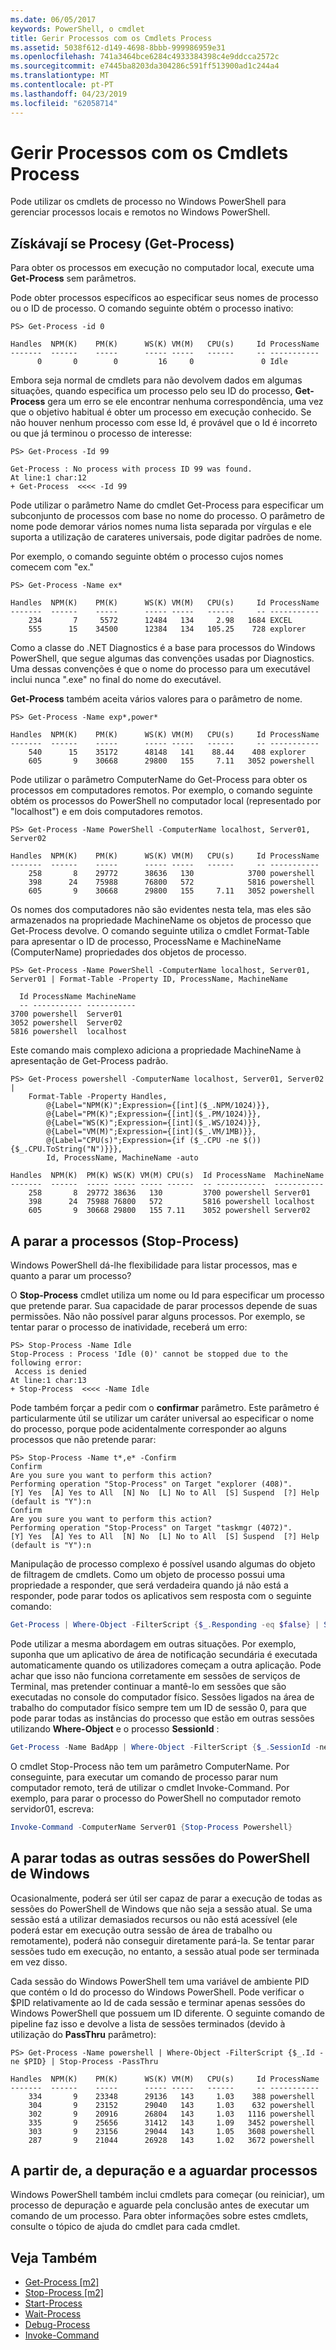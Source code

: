 ```yaml
---
ms.date: 06/05/2017
keywords: PowerShell, o cmdlet
title: Gerir Processos com os Cmdlets Process
ms.assetid: 5038f612-d149-4698-8bbb-999986959e31
ms.openlocfilehash: 741a3464bce6284c4933384398c4e9ddcca2572c
ms.sourcegitcommit: e7445ba8203da304286c591ff513900ad1c244a4
ms.translationtype: MT
ms.contentlocale: pt-PT
ms.lasthandoff: 04/23/2019
ms.locfileid: "62058714"
---
```

# <a name="managing-processes-with-process-cmdlets"></a>Gerir Processos com os Cmdlets Process

Pode utilizar os cmdlets de processo no Windows PowerShell para gerenciar processos locais e remotos no Windows PowerShell.

## <a name="getting-processes-get-process"></a>Získávají se Procesy (Get-Process)

Para obter os processos em execução no computador local, execute uma **Get-Process** sem parâmetros.

Pode obter processos específicos ao especificar seus nomes de processo ou o ID de processo. O comando seguinte obtém o processo inativo:

```
PS> Get-Process -id 0

Handles  NPM(K)    PM(K)      WS(K) VM(M)   CPU(s)     Id ProcessName
-------  ------    -----      ----- -----   ------     -- -----------
      0       0        0         16     0               0 Idle
```

Embora seja normal de cmdlets para não devolvem dados em algumas situações, quando especifica um processo pelo seu ID do processo, **Get-Process** gera um erro se ele encontrar nenhuma correspondência, uma vez que o objetivo habitual é obter um processo em execução conhecido. Se não houver nenhum processo com esse Id, é provável que o Id é incorreto ou que já terminou o processo de interesse:

```
PS> Get-Process -Id 99

Get-Process : No process with process ID 99 was found.
At line:1 char:12
+ Get-Process  <<<< -Id 99
```

Pode utilizar o parâmetro Name do cmdlet Get-Process para especificar um subconjunto de processos com base no nome do processo. O parâmetro de nome pode demorar vários nomes numa lista separada por vírgulas e ele suporta a utilização de carateres universais, pode digitar padrões de nome.

Por exemplo, o comando seguinte obtém o processo cujos nomes comecem com "ex."

```
PS> Get-Process -Name ex*

Handles  NPM(K)    PM(K)      WS(K) VM(M)   CPU(s)     Id ProcessName
-------  ------    -----      ----- -----   ------     -- -----------
    234       7     5572      12484   134     2.98   1684 EXCEL
    555      15    34500      12384   134   105.25    728 explorer
```

Como a classe do .NET Diagnostics é a base para processos do Windows PowerShell, que segue algumas das convenções usadas por Diagnostics. Uma dessas convenções é que o nome do processo para um executável inclui nunca ".exe" no final do nome do executável.

**Get-Process** também aceita vários valores para o parâmetro de nome.

```
PS> Get-Process -Name exp*,power*

Handles  NPM(K)    PM(K)      WS(K) VM(M)   CPU(s)     Id ProcessName
-------  ------    -----      ----- -----   ------     -- -----------
    540      15    35172      48148   141    88.44    408 explorer
    605       9    30668      29800   155     7.11   3052 powershell
```

Pode utilizar o parâmetro ComputerName do Get-Process para obter os processos em computadores remotos. Por exemplo, o comando seguinte obtém os processos do PowerShell no computador local (representado por "localhost") e em dois computadores remotos.

```
PS> Get-Process -Name PowerShell -ComputerName localhost, Server01, Server02

Handles  NPM(K)    PM(K)      WS(K) VM(M)   CPU(s)     Id ProcessName
-------  ------    -----      ----- -----   ------     -- -----------
    258       8    29772      38636   130            3700 powershell
    398      24    75988      76800   572            5816 powershell
    605       9    30668      29800   155     7.11   3052 powershell
```

Os nomes dos computadores não são evidentes nesta tela, mas eles são armazenados na propriedade MachineName os objetos de processo que Get-Process devolve. O comando seguinte utiliza o cmdlet Format-Table para apresentar o ID de processo, ProcessName e MachineName (ComputerName) propriedades dos objetos de processo.

```
PS> Get-Process -Name PowerShell -ComputerName localhost, Server01, Server01 | Format-Table -Property ID, ProcessName, MachineName

  Id ProcessName MachineName
  -- ----------- -----------
3700 powershell  Server01
3052 powershell  Server02
5816 powershell  localhost
```

Este comando mais complexo adiciona a propriedade MachineName à apresentação de Get-Process padrão.

```
PS> Get-Process powershell -ComputerName localhost, Server01, Server02 |
    Format-Table -Property Handles,
        @{Label="NPM(K)";Expression={[int]($_.NPM/1024)}},
        @{Label="PM(K)";Expression={[int]($_.PM/1024)}},
        @{Label="WS(K)";Expression={[int]($_.WS/1024)}},
        @{Label="VM(M)";Expression={[int]($_.VM/1MB)}},
        @{Label="CPU(s)";Expression={if ($_.CPU -ne $()){$_.CPU.ToString("N")}}},
        Id, ProcessName, MachineName -auto

Handles  NPM(K)  PM(K) WS(K) VM(M) CPU(s)  Id ProcessName  MachineName
-------  ------  ----- ----- ----- ------  -- -----------  -----------
    258       8  29772 38636   130         3700 powershell Server01
    398      24  75988 76800   572         5816 powershell localhost
    605       9  30668 29800   155 7.11    3052 powershell Server02
```

## <a name="stopping-processes-stop-process"></a>A parar a processos (Stop-Process)

Windows PowerShell dá-lhe flexibilidade para listar processos, mas e quanto a parar um processo?

O **Stop-Process** cmdlet utiliza um nome ou Id para especificar um processo que pretende parar. Sua capacidade de parar processos depende de suas permissões. Não não possível parar alguns processos. Por exemplo, se tentar parar o processo de inatividade, receberá um erro:

```
PS> Stop-Process -Name Idle
Stop-Process : Process 'Idle (0)' cannot be stopped due to the following error:
 Access is denied
At line:1 char:13
+ Stop-Process  <<<< -Name Idle
```

Pode também forçar a pedir com o **confirmar** parâmetro. Este parâmetro é particularmente útil se utilizar um caráter universal ao especificar o nome do processo, porque pode acidentalmente corresponder ao alguns processos que não pretende parar:

```
PS> Stop-Process -Name t*,e* -Confirm
Confirm
Are you sure you want to perform this action?
Performing operation "Stop-Process" on Target "explorer (408)".
[Y] Yes  [A] Yes to All  [N] No  [L] No to All  [S] Suspend  [?] Help
(default is "Y"):n
Confirm
Are you sure you want to perform this action?
Performing operation "Stop-Process" on Target "taskmgr (4072)".
[Y] Yes  [A] Yes to All  [N] No  [L] No to All  [S] Suspend  [?] Help
(default is "Y"):n
```

Manipulação de processo complexo é possível usando algumas do objeto de filtragem de cmdlets. Como um objeto de processo possui uma propriedade a responder, que será verdadeira quando já não está a responder, pode parar todos os aplicativos sem resposta com o seguinte comando:

```powershell
Get-Process | Where-Object -FilterScript {$_.Responding -eq $false} | Stop-Process
```

Pode utilizar a mesma abordagem em outras situações. Por exemplo, suponha que um aplicativo de área de notificação secundária é executada automaticamente quando os utilizadores começam a outra aplicação. Pode achar que isso não funciona corretamente em sessões de serviços de Terminal, mas pretender continuar a mantê-lo em sessões que são executadas no console do computador físico. Sessões ligados na área de trabalho do computador físico sempre tem um ID de sessão 0, para que pode parar todas as instâncias do processo que estão em outras sessões utilizando **Where-Object** e o processo **SessionId** :

```powershell
Get-Process -Name BadApp | Where-Object -FilterScript {$_.SessionId -neq 0} | Stop-Process
```

O cmdlet Stop-Process não tem um parâmetro ComputerName. Por conseguinte, para executar um comando de processo parar num computador remoto, terá de utilizar o cmdlet Invoke-Command. Por exemplo, para parar o processo do PowerShell no computador remoto servidor01, escreva:

```powershell
Invoke-Command -ComputerName Server01 {Stop-Process Powershell}
```

## <a name="stopping-all-other-windows-powershell-sessions"></a>A parar todas as outras sessões do PowerShell de Windows

Ocasionalmente, poderá ser útil ser capaz de parar a execução de todas as sessões do PowerShell de Windows que não seja a sessão atual. Se uma sessão está a utilizar demasiados recursos ou não está acessível (ele poderá estar em execução outra sessão de área de trabalho ou remotamente), poderá não conseguir diretamente pará-la. Se tentar parar sessões tudo em execução, no entanto, a sessão atual pode ser terminada em vez disso.

Cada sessão do Windows PowerShell tem uma variável de ambiente PID que contém o Id do processo do Windows PowerShell. Pode verificar o $PID relativamente ao Id de cada sessão e terminar apenas sessões do Windows PowerShell que possuem um ID diferente. O seguinte comando de pipeline faz isso e devolve a lista de sessões terminados (devido à utilização do **PassThru** parâmetro):

```
PS> Get-Process -Name powershell | Where-Object -FilterScript {$_.Id -ne $PID} | Stop-Process -PassThru

Handles  NPM(K)    PM(K)      WS(K) VM(M)   CPU(s)     Id ProcessName
-------  ------    -----      ----- -----   ------     -- -----------
    334       9    23348      29136   143     1.03    388 powershell
    304       9    23152      29040   143     1.03    632 powershell
    302       9    20916      26804   143     1.03   1116 powershell
    335       9    25656      31412   143     1.09   3452 powershell
    303       9    23156      29044   143     1.05   3608 powershell
    287       9    21044      26928   143     1.02   3672 powershell
```

## <a name="starting-debugging-and-waiting-for-processes"></a>A partir de, a depuração e a aguardar processos

Windows PowerShell também inclui cmdlets para começar (ou reiniciar), um processo de depuração e aguarde pela conclusão antes de executar um comando de um processo. Para obter informações sobre estes cmdlets, consulte o tópico de ajuda do cmdlet para cada cmdlet.

## <a name="see-also"></a>Veja Também

- [Get-Process [m2]](https://technet.microsoft.com/en-us/library/27a05dbd-4b69-48a3-8d55-b295f6225f15)
- [Stop-Process [m2]](https://technet.microsoft.com/en-us/library/12454238-9881-457a-bde4-fb6cd124deec)
- [Start-Process](https://technet.microsoft.com/en-us/library/41a7e43c-9bb3-4dc2-8b0c-f6c32962e72c)
- [Wait-Process](https://technet.microsoft.com/en-us/library/9222af7a-789d-4a09-aa90-09d7c256c799)
- [Debug-Process](https://technet.microsoft.com/en-us/library/eea1dace-3913-4dbd-b659-5a94a610eee1)
- [Invoke-Command](https://technet.microsoft.com/en-us/library/22fd98ba-1874-492e-95a5-c069467b8462)
